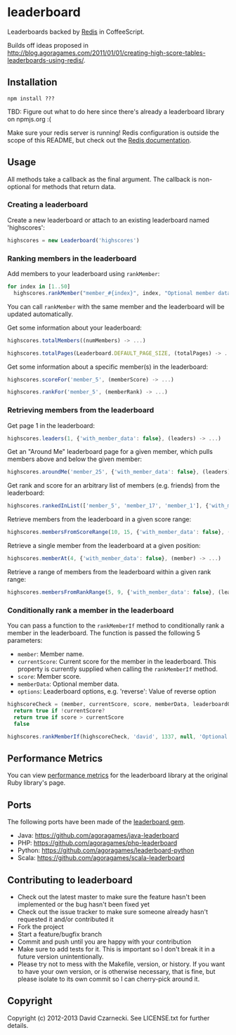 # leaderboard

Leaderboards backed by [Redis](http://redis.io) in CoffeeScript.

Builds off ideas proposed in http://blog.agoragames.com/2011/01/01/creating-high-score-tables-leaderboards-using-redis/.

## Installation

`npm install ???`

TBD: Figure out what to do here since there's already a leaderboard library on npmjs.org :(

Make sure your redis server is running! Redis configuration is outside the scope of this README, but
check out the [Redis documentation](http://redis.io/documentation).

## Usage

All methods take a callback as the final argument. The callback is non-optional for methods that return data.

### Creating a leaderboard

Create a new leaderboard or attach to an existing leaderboard named 'highscores':

```javascript
highscores = new Leaderboard('highscores')
```

### Ranking members in the leaderboard

Add members to your leaderboard using `rankMember`:

```javascript
for index in [1..50]
  highscores.rankMember("member_#{index}", index, "Optional member data for member #{index}", (reply) -> )
```

You can call `rankMember` with the same member and the leaderboard will be updated automatically.

Get some information about your leaderboard:

```javascript
highscores.totalMembers((numMembers) -> ...)

highscores.totalPages(Leaderboard.DEFAULT_PAGE_SIZE, (totalPages) -> ...)
```

Get some information about a specific member(s) in the leaderboard:

```javascript
highscores.scoreFor('member_5', (memberScore) -> ...)

highscores.rankFor('member_5', (memberRank) -> ...)
```

### Retrieving members from the leaderboard

Get page 1 in the leaderboard:

```javascript
highscores.leaders(1, {'with_member_data': false}, (leaders) -> ...)
```

Get an "Around Me" leaderboard page for a given member, which pulls members above and below the given member:

```javascript
highscores.aroundMe('member_25', {'with_member_data': false}, (leaders) -> ...)
```

Get rank and score for an arbitrary list of members (e.g. friends) from the leaderboard:

```javascript
highscores.rankedInList(['member_5', 'member_17', 'member_1'], {'with_member_data': false}, (leaders) -> ...)
```

Retrieve members from the leaderboard in a given score range:

```javascript
highscores.membersFromScoreRange(10, 15, {'with_member_data': false}, (leaders) -> ...)
```

Retrieve a single member from the leaderboard at a given position:

```javascript
highscores.memberAt(4, {'with_member_data': false}, (member) -> ...)
```

Retrieve a range of members from the leaderboard within a given rank range:

```javascript
highscores.membersFromRankRange(5, 9, {'with_member_data': false}, (leaders) -> ...)
```

### Conditionally rank a member in the leaderboard

You can pass a function to the `rankMemberIf` method to conditionally rank a member in the leaderboard. The function is passed the following 5 parameters:

* `member`: Member name.
* `currentScore`: Current score for the member in the leaderboard. This property is currently supplied when calling the `rankMemberIf` method.
* `score`: Member score.
* `memberData`: Optional member data.
* `options`: Leaderboard options, e.g. 'reverse': Value of reverse option

```javascript
highscoreCheck = (member, currentScore, score, memberData, leaderboardOptions) ->
  return true if !currentScore?
  return true if score > currentScore
  false

highscores.rankMemberIf(highscoreCheck, 'david', 1337, null, 'Optional member data', (reply) -> ...)
```

## Performance Metrics

You can view [performance metrics](https://github.com/agoragames/leaderboard#performance-metrics) for the 
leaderboard library at the original Ruby library's page.

## Ports

The following ports have been made of the [leaderboard gem](https://github.com/agoragames/leaderboard).

* Java: https://github.com/agoragames/java-leaderboard
* PHP: https://github.com/agoragames/php-leaderboard
* Python: https://github.com/agoragames/leaderboard-python
* Scala: https://github.com/agoragames/scala-leaderboard

## Contributing to leaderboard

* Check out the latest master to make sure the feature hasn't been implemented or the bug hasn't been fixed yet
* Check out the issue tracker to make sure someone already hasn't requested it and/or contributed it
* Fork the project
* Start a feature/bugfix branch
* Commit and push until you are happy with your contribution
* Make sure to add tests for it. This is important so I don't break it in a future version unintentionally.
* Please try not to mess with the Makefile, version, or history. If you want to have your own version, or is otherwise necessary, that is fine, but please isolate to its own commit so I can cherry-pick around it.

## Copyright

Copyright (c) 2012-2013 David Czarnecki. See LICENSE.txt for further details.
